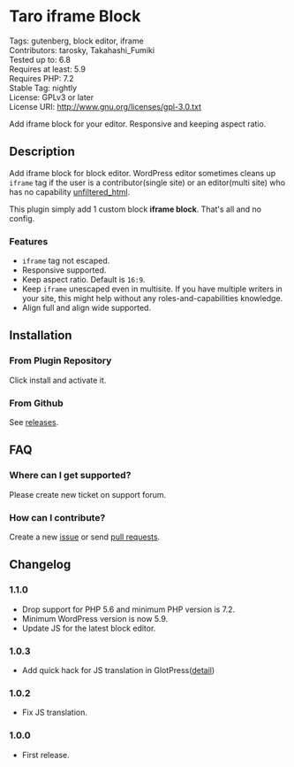 # Taro iframe Block

Tags: gutenberg, block editor, iframe  
Contributors: tarosky, Takahashi_Fumiki  
Tested up to: 6.8  
Requires at least: 5.9  
Requires PHP: 7.2  
Stable Tag: nightly  
License: GPLv3 or later  
License URI: http://www.gnu.org/licenses/gpl-3.0.txt

Add iframe block for your editor. Responsive and keeping aspect ratio.

## Description

Add iframe block for block editor.
WordPress editor sometimes cleans up <code>iframe</code> tag if the user is a contributor(single site) or an editor(multi site) who has no capability [unfiltered_html](https://wordpress.org/support/article/roles-and-capabilities/#unfiltered_html).

This plugin simply add 1 custom block **iframe block**. That's all and no config.

### Features

- `iframe` tag not escaped.
- Responsive supported.
- Keep aspect ratio. Default is <code>16:9</code>.
- Keep `iframe` unescaped even in multisite. If you have multiple writers in your site, this might help without any roles-and-capabilities knowledge.
- Align full and align wide supported.

## Installation

### From Plugin Repository

Click install and activate it.

### From Github

See [releases](https://github.com/tarosky/taro-iframe-block/releases).

## FAQ

### Where can I get supported?

Please create new ticket on support forum.

### How can I contribute?

Create a new [issue](https://github.com/tarosky/taro-iframe-block/issues) or send [pull requests](https://github.com/tarosky/taro-iframe-block/pulls).

## Changelog

### 1.1.0

* Drop support for PHP 5.6 and minimum PHP version is 7.2.
* Minimum WordPress version is now 5.9.
* Update JS for the latest block editor.


### 1.0.3

* Add quick hack for JS translation in GlotPress([detail](https://wordpress.slack.com/archives/C02RP50LK/p1635254887019500))

### 1.0.2

* Fix JS translation.

### 1.0.0

* First release.
